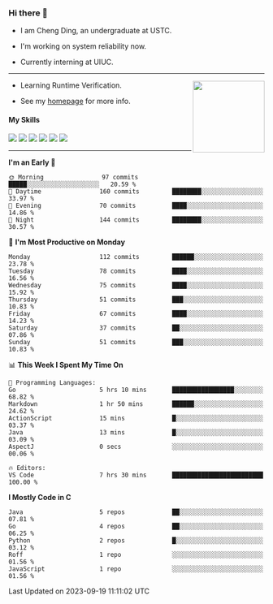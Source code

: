 ### Hi there 👋

* I am Cheng Ding, an undergraduate at USTC.
  
* I'm working on system reliability now.

* Currently interning at UIUC.

---

<img align="right" height="141" src="https://stats-of-repos-onds.vercel.app/api?username=IrisesD&theme=tokyonight&show_icons=true&count_private=true">

-  Learning Runtime Verification.

-  See my [homepage](https://irisesd.github.io) for more info.

#### My Skills

![](https://img.shields.io/badge/C++-65318e?logo=cplusplus&logoColor=fff)
![](https://img.shields.io/badge/Python-3e74a2?logo=python&logoColor=fff)
![](https://img.shields.io/badge/C-5654a2?logo=c&logoColor=fff)
![](https://img.shields.io/badge/Go-00aaff?logo=go&logoColor=fff)
![](https://img.shields.io/badge/Docker-0088ff?logo=docker&logoColor=fff)
![](https://img.shields.io/badge/Apache-D22128?logo=apache&logoColor=fff)

---
<!--START_SECTION:waka-->
**I'm an Early 🐤** 

```text
🌞 Morning                97 commits          █████░░░░░░░░░░░░░░░░░░░░   20.59 % 
🌆 Daytime                160 commits         ████████░░░░░░░░░░░░░░░░░   33.97 % 
🌃 Evening                70 commits          ████░░░░░░░░░░░░░░░░░░░░░   14.86 % 
🌙 Night                  144 commits         ████████░░░░░░░░░░░░░░░░░   30.57 % 
```
📅 **I'm Most Productive on Monday** 

```text
Monday                   112 commits         ██████░░░░░░░░░░░░░░░░░░░   23.78 % 
Tuesday                  78 commits          ████░░░░░░░░░░░░░░░░░░░░░   16.56 % 
Wednesday                75 commits          ████░░░░░░░░░░░░░░░░░░░░░   15.92 % 
Thursday                 51 commits          ███░░░░░░░░░░░░░░░░░░░░░░   10.83 % 
Friday                   67 commits          ████░░░░░░░░░░░░░░░░░░░░░   14.23 % 
Saturday                 37 commits          ██░░░░░░░░░░░░░░░░░░░░░░░   07.86 % 
Sunday                   51 commits          ███░░░░░░░░░░░░░░░░░░░░░░   10.83 % 
```


📊 **This Week I Spent My Time On** 

```text
💬 Programming Languages: 
Go                       5 hrs 10 mins       █████████████████░░░░░░░░   68.82 % 
Markdown                 1 hr 50 mins        ██████░░░░░░░░░░░░░░░░░░░   24.62 % 
ActionScript             15 mins             █░░░░░░░░░░░░░░░░░░░░░░░░   03.37 % 
Java                     13 mins             █░░░░░░░░░░░░░░░░░░░░░░░░   03.09 % 
AspectJ                  0 secs              ░░░░░░░░░░░░░░░░░░░░░░░░░   00.06 % 

🔥 Editors: 
VS Code                  7 hrs 30 mins       █████████████████████████   100.00 % 
```

**I Mostly Code in C** 

```text
Java                     5 repos             ██░░░░░░░░░░░░░░░░░░░░░░░   07.81 % 
Go                       4 repos             ██░░░░░░░░░░░░░░░░░░░░░░░   06.25 % 
Python                   2 repos             █░░░░░░░░░░░░░░░░░░░░░░░░   03.12 % 
Roff                     1 repo              ░░░░░░░░░░░░░░░░░░░░░░░░░   01.56 % 
JavaScript               1 repo              ░░░░░░░░░░░░░░░░░░░░░░░░░   01.56 % 
```




 Last Updated on 2023-09-19 11:11:02 UTC
<!--END_SECTION:waka-->
